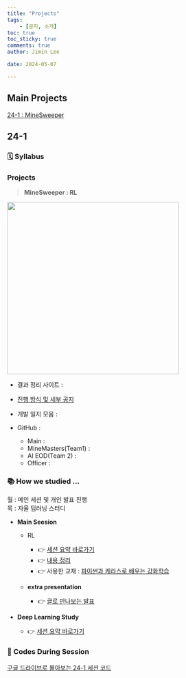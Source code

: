 ```yaml
---
title: "Projects"
tags: 
    - [공지, 소개]
toc: true
toc_sticky: true
comments: true
author: Jimin Lee

date: 2024-05-07

---
```

## Main Projects
[24-1 : MineSweeper ](#projects)

## 24-1
### 🗓️ Syllabus 

### Projects 
> **MineSweeper : RL**

<img src="https://github.com/KanghwaSisters/kanghwasisters.github.io/assets/126959470/2d6ac5c6-57fd-49b1-9115-7e323015c71e" width=400/>

- 결과 정리 사이트 : 


- [진행 방식 및 세부 공지](https://kanghwasisters.github.io/%ED%94%84%EB%A1%9C%EC%A0%9D%ED%8A%B8/MinesweeperRLContest/)


- 개발 일지 모음 : 


- GitHub : 
  - Main : 
  - MineMasters(Team1) : 
  - AI EOD(Team 2) : 
  - Officer : 

### 📚 How we studied ...
월 : 메인 세션 및 개인 발표 진행   
목 : 자율 딥러닝 스터디  

- **Main Seesion** 
  - RL
    - 👉 [세션 요약 바로가기](https://kanghwasisters.github.io/categories/RL_session/)
    - 👉 [내용 정리](https://kanghwasisters.github.io/categories/study_summary/)
    - 👉 사용한 교재 : [파이썬과 케라스로 배우는 강화학습](https://product.kyobobook.co.kr/detail/S000001766424)


  - **extra presentation**
    - 👉 [글로 만나보는 발표](https://kanghwasisters.github.io/categories/study_summary/)


- **Deep Learning Study**
  - 👉 [세션 요약 바로가기](https://kanghwasisters.github.io/categories/DL_session/)

### 📂 Codes During Session
[구글 드라이브로 몰아보는 24-1 세션 코드](https://drive.google.com/drive/folders/1QpAxu6B-rz9_ewXEJwXI5qnSSJ5bX66R)
